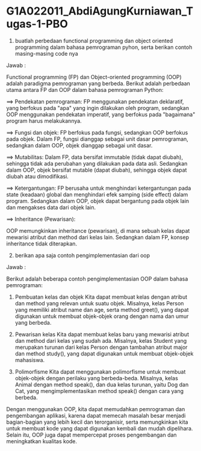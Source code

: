 # G1A022011_AbdiAgungKurniawan_Tugas-1-PBO

1. buatlah perbedaan functional programming dan object oriented programming dalam bahasa pemrograman pyhon, serta berikan contoh masing-masing code nya

Jawab :

  Functional programming (FP) dan Object-oriented programming (OOP) adalah paradigma pemrograman yang berbeda. Berikut adalah perbedaan utama antara FP dan OOP dalam bahasa pemrograman Python:

==> Pendekatan pemrograman:
FP menggunakan pendekatan deklaratif, yang berfokus pada "apa" yang ingin dilakukan oleh program, sedangkan OOP menggunakan pendekatan imperatif, yang berfokus pada "bagaimana" program harus melakukannya.

==> Fungsi dan objek:
FP berfokus pada fungsi, sedangkan OOP berfokus pada objek. Dalam FP, fungsi dianggap sebagai unit dasar pemrograman, sedangkan dalam OOP, objek dianggap sebagai unit dasar.

==> Mutabilitas:
Dalam FP, data bersifat immutable (tidak dapat diubah), sehingga tidak ada perubahan yang dilakukan pada data asli. Sedangkan dalam OOP, objek bersifat mutable (dapat diubah), sehingga objek dapat diubah atau dimodifikasi.
  
==> Ketergantungan:
FP berusaha untuk menghindari ketergantungan pada state (keadaan) global dan menghindari efek samping (side effect) dalam program. Sedangkan dalam OOP, objek dapat bergantung pada objek lain dan mengakses data dari objek lain.


==> Inheritance (Pewarisan):

  OOP memungkinkan inheritance (pewarisan), di mana sebuah kelas dapat mewarisi atribut dan method dari kelas lain. Sedangkan dalam FP, konsep inheritance tidak diterapkan.


2. berikan apa saja contoh pengimplementasian dari oop

Jawab : 

Berikut adalah beberapa contoh pengimplementasian OOP dalam bahasa pemrograman:

1. Pembuatan kelas dan objek
Kita dapat membuat kelas dengan atribut dan method yang relevan untuk suatu objek. Misalnya, kelas Person yang memiliki atribut name dan age, serta method greet(), yang dapat digunakan untuk membuat objek-objek orang dengan nama dan umur yang berbeda.

2. Pewarisan kelas
Kita dapat membuat kelas baru yang mewarisi atribut dan method dari kelas yang sudah ada. Misalnya, kelas Student yang merupakan turunan dari kelas Person dengan tambahan atribut major dan method study(), yang dapat digunakan untuk membuat objek-objek mahasiswa.

3. Polimorfisme
Kita dapat menggunakan polimorfisme untuk membuat objek-objek dengan perilaku yang berbeda-beda. Misalnya, kelas Animal dengan method speak(), dan dua kelas turunan, yaitu Dog dan Cat, yang mengimplementasikan method speak() dengan cara yang berbeda.

  Dengan menggunakan OOP, kita dapat memudahkan pemrograman dan pengembangan aplikasi, karena dapat memecah masalah besar menjadi bagian-bagian yang lebih kecil dan terorganisir, serta memungkinkan kita untuk membuat kode yang dapat digunakan kembali dan mudah dipelihara. Selain itu, OOP juga dapat mempercepat proses pengembangan dan meningkatkan kualitas kode.


